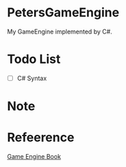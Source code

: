 # PetersGameEngine

My GameEngine implemented by C#.

# Todo List

- [ ] C# Syntax

# Note



# Refeerence
[Game Engine Book](https://github.com/ThisisGame/cpp-game-engine-book)
